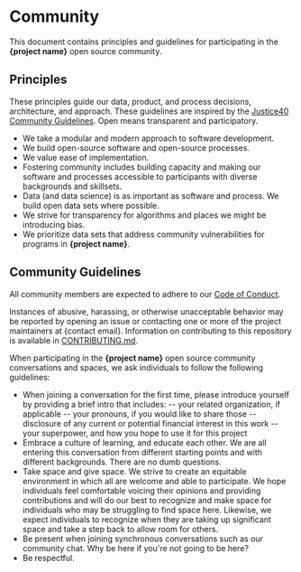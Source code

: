 # Community
This document contains principles and guidelines for participating in the **{project name}** open source community.

## Principles
These principles guide our data, product, and process decisions, architecture, and approach. These guidelines are inspired by the [Justice40 Community Guidelines](https://github.com/usds/justice40-tool/blob/main/COMMUNITY_GUIDELINES.md).
Open means transparent and participatory.
- We take a modular and modern approach to software development.
- We build open-source software and open-source processes.
- We value ease of implementation.
- Fostering community includes building capacity and making our software and processes accessible to participants with diverse backgrounds and skillsets.
- Data (and data science) is as important as software and process. We build open data sets where possible.
- We strive for transparency for algorithms and places we might be introducing bias.
- We prioritize data sets that address community vulnerabilities for programs in **{project name}**.

## Community Guidelines
All community members are expected to adhere to our [Code of Conduct](/scaffold-templates/CODE_OF_CONDUCT.md). 

Instances of abusive, harassing, or otherwise unacceptable behavior may be reported by opening an issue or contacting one or more of the project maintainers at {contact email}.
Information on contributing to this repository is available in [CONTRIBUTING.md](/scaffold-templates/CONTRIBUTING.md).

When participating in the **{project name}** open source community conversations and spaces, we ask individuals to follow the following guidelines:
- When joining a conversation for the first time, please introduce yourself by providing a brief intro that includes:
-- your related organization, if applicable
-- your pronouns, if you would like to share those 
-- disclosure of any current or potential financial interest in this work
-- your superpower, and how you hope to use it for this project
- Embrace a culture of learning, and educate each other. We are all entering this conversation from different starting points and with different backgrounds. There are no dumb questions.
- Take space and give space. We strive to create an equitable environment in which all are welcome and able to participate. We hope individuals feel comfortable voicing their opinions and providing contributions and will do our best to recognize and make space for individuals who may be struggling to find space here. Likewise, we expect individuals to recognize when they are taking up significant space and take a step back to allow room for others.
- Be present when joining synchronous conversations such as our community chat. Why be here if you're not going to be here?
- Be respectful.

